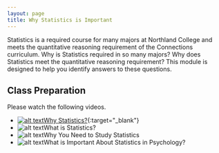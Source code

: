 ```yaml
---
layout: page
title: Why Statistics is Important
---
```


Statistics is a required course for many majors at Northland College and meets the quantitative reasoning requirement of the Connections curriculum.  Why is Statistics required in so many majors?  Why does Statistics meet the quantitative reasoning requirement?  This module is designed to help you identify answers to these questions.

## Class Preparation
Please watch the following videos.

* [![alt text](../../img/youtub.png)Why Statistics?](https://www.youtube.com/v/yxXsPc0bphQ?version=3&autoplay=1){:target="_blank"}
* ![alt text](../../img/youtub.png)What is Statistics?
* ![alt text](../../img/youtub.png)Why You Need to Study Statistics
* ![alt text](../../img/youtub.png)What is Important About Statistics in Psychology?
